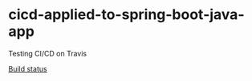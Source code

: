# cicd-applied-to-spring-boot-java-app
Testing CI/CD on Travis

[Build status](https://api.travis-ci.com/rkmaury007/cicd-applied-to-spring-boot-java-app.svg)
